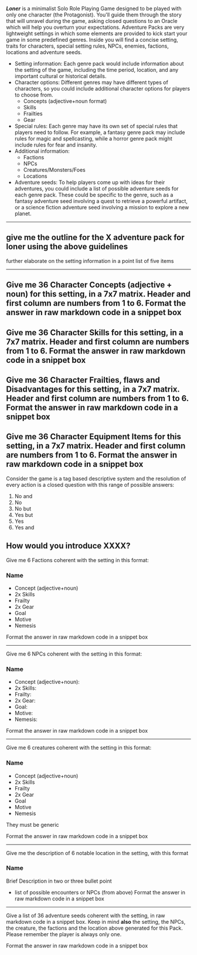 ***Loner*** is a minimalist Solo Role Playing Game designed to be played with only one character (the Protagonist). You'll guide them through the story that will unravel during the game, asking closed questions to an Oracle which will help you overturn your expectations. 
Adventure Packs are very lightweight settings in which some elements are provided to kick start your game in some predefined genres.
Inside you will find a concise setting, traits for characters, special setting rules, NPCs, enemies, factions, locations and adventure seeds.
- Setting information: Each genre pack would include information about the setting of the game, including the time period, location, and any important cultural or historical details.
- Character options: Different genres may have different types of characters, so you could include additional character options for players to choose from.
   - Concepts (adjective+noun format)
   - Skills
   - Frailties
   - Gear
- Special rules: Each genre may have its own set of special rules that players need to follow. For example, a fantasy genre pack may include rules for magic and spellcasting, while a horror genre pack might include rules for fear and insanity.
- Additional information:
  - Factions
  - NPCs
  - Creatures/Monsters/Foes
  - Locations
- Adventure seeds: To help players come up with ideas for their adventures, you could include a list of possible adventure seeds for each genre pack. These could be specific to the genre, such as a fantasy adventure seed involving a quest to retrieve a powerful artifact, or a science fiction adventure seed involving a mission to explore a new planet.

---
give me the outline for the X adventure pack for loner using the above guidelines
---
further elaborate on the setting information in a point list of five items

---
Give me 36 Character Concepts (adjective + noun) for this setting, in a 7x7 matrix. Header and first column are numbers from 1 to 6. Format the answer in raw markdown code in a snippet box
---
Give me 36 Character Skills for this setting, in a 7x7 matrix. Header and first column are numbers from 1 to 6. Format the answer in raw markdown code in a snippet box
---
Give me 36 Character Frailties, flaws and Disadvantages for this setting, in a 7x7 matrix. Header and first column are numbers from 1 to 6. Format the answer in raw markdown code in a snippet box
---
Give me 36 Character Equipment Items for this setting, in a 7x7 matrix. Header and first column are numbers from 1 to 6. Format the answer in raw markdown code in a snippet box
---
Consider the game is a tag based descriptive system and the resolution of every action is a closed question with this range of possible answers:

1. No and
2. No
3. No but
4. Yes but
5. Yes
6. Yes and

How would you introduce XXXX?
---

Give me 6 Factions coherent with the setting in this format:

### Name
- Concept (adjective+noun)
- 2x Skills
- Frailty
- 2x Gear
- Goal
- Motive
- Nemesis

Format the answer in raw markdown code in a snippet box

---

Give me 6 NPCs coherent with the setting in this format:

### Name
- Concept (adjective+noun):
- 2x Skills:
- Frailty:
- 2x Gear:
- Goal:
- Motive:
- Nemesis:

Format the answer in raw markdown code in a snippet box

---

Give me 6 creatures coherent with the setting in this format:

### Name
- Concept (adjective+noun)
- 2x Skills
- Frailty
- 2x Gear
- Goal
- Motive
- Nemesis

They must be generic

Format the answer in raw markdown code in a snippet box

---
Give me the description of 6 notable location in the setting, with this format

### Name
Brief Description in two or three bullet point
- list of possible encounters or NPCs (from above)
Format the answer in raw markdown code in a snippet box
---

Give a list of 36 adventure seeds coherent with the setting, in raw markdown code in a snippet box. Keep in mind **also** the setting, the NPCs, the creature, the factions and the location above generated for this Pack. Please remember the player is always only one.

Format the answer in raw markdown code in a snippet box